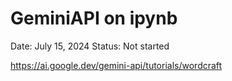 # GeminiAPI on ipynb

Date: July 15, 2024
Status: Not started

https://ai.google.dev/gemini-api/tutorials/wordcraft
